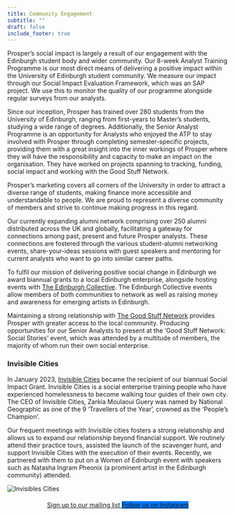 ```yaml
---
title: Community Engagement
subtitle: ""
draft: false
include_footer: true
---
```

Prosper’s social impact is largely a result of our engagement with the Edinburgh student body and wider community. Our 8-week Analyst Training Programme is our most direct means of delivering a positive impact within the University of Edinburgh student community. We measure our impact through our Social Impact Evaluation Framework, which was an SAP project. We use this to monitor the quality of our programme alongside regular surveys from our analysts. 

Since our inception, Prosper has trained over 280 students from the University of Edinburgh, ranging from first-years to Master’s students, studying a wide range of degrees. Additionally, the Senior Analyst Programme is an opportunity for Analysts who enjoyed the ATP to stay involved with Prosper through completing semester-specific projects, providing them with a great insight into the inner workings of Prosper where they will have the responsibility and capacity to make an impact on the organisation. They have worked on projects spanning to tracking, funding, social impact and working with the Good Stuff Network. 

Prosper’s marketing covers all corners of the University in order to attract a diverse range of students, making finance more accessible and understandable to people. We are proud to represent a diverse community of members and strive to continue making progress in this regard. 

Our currently expanding alumni network comprising over 250 alumni distributed across the UK and globally, facilitating a gateway for connections among past, present and future Prosper analysts. These connections are fostered through the various student-alumni networking events, share-your-ideas sessions with guest speakers and mentoring for current analysts who want to go into similar career paths. 

To fulfil our mission of delivering positive social change in Edinburgh we award biannual grants to a local Edinburgh enterprise, alongside hosting events with [The Edinburgh Collective](https://www.edinburghcollective.co.uk/). The Edinburgh Collective events allow members of both communities to network as well as raising money and awareness for emerging artists in Edinburgh. 

Maintaining a strong relationship with [The Good Stuff Network](https://goodstuffedinburgh.co.uk/) provides Prosper with greater access to the local community. Producing opportunities for our Senior Analysts to present at the ‘Good Stuff Network: Social Stories’ event, which was attended by a multitude of members, the majority of whom run their own social enterprise.

### **Invisible Cities** 

In January 2023, [Invisible Cities](https://invisible-cities.org/) became the recipient of our biannual Social Impact Grant. Invisible Cities is a social enterprise training people who have experienced homelessness to become walking tour guides of their own city. The CEO of Invisible Cities, Zarkia Moulaoui Guery was named by National Geographic as one of the 9 ‘Travellers of the Year’, crowned as the ‘People’s Champion’. 

Our frequent meetings with Invisible cities fosters a strong relationship and allows us to expand our relationship beyond financial support. We routinely attend their practice tours, assisted the launch of the scavenger hunt, and support Invisible Cities with the execution of their events. Recently, we partnered with them to put on a Women of Edinburgh event with speakers such as Natasha Ingram Pheonix (a prominent artist in the Edinburgh community) attended. 

![Invisibles Cities](/images/main-logo-2x.png)

<div style="width: wrap; margin: auto; text-align: center; margin: 20px 0px 20px;">

<a href="http://eepurl.com/dEBYnX">
<span class="button signup-button rounded secondary-btn raised" style="width: 250px; margin: auto; margin-top: 5px; margin-bottom: 5px;">
    Sign up to our mailing list
</span>
</a>

<a href="https://www.instagram.com/prospersocialfinance?igshid=OGQ5ZDc2ODk2ZA%3D%3D">
<span class="button signup-button rounded secondary-btn raised" style="background: #0078ff; border: none; width: 250px; margin: auto; margin-top: 5px; margin-bottom: 5px;">
    Follow us on Instagram
</span>
</a>

</div>